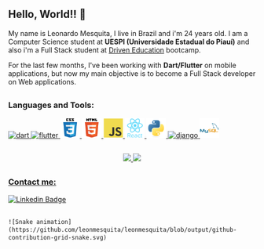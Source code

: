 ## Hello, World!! 👋

My name is Leonardo Mesquita, I live in Brazil and i'm 24 years old. I am a Computer Science student at **UESPI (Universidade Estadual do Piauí)** and also i'm a Full Stack student at [Driven Education](https://www.driven.com.br/) bootcamp.

For the last few months, I've been working with **Dart/Flutter** on mobile applications, but now my main objective is to become a Full Stack developer on Web applications.

##
### Languages and Tools:


<a href="https://dart.dev" target="_blank" rel="noreferrer"> <img src="https://www.vectorlogo.zone/logos/dartlang/dartlang-icon.svg" alt="dart" width="40" height="40"/> </a>
<a href="https://flutter.dev" target="_blank" rel="noreferrer"> <img src="https://www.vectorlogo.zone/logos/flutterio/flutterio-icon.svg" alt="flutter" width="40" height="40"/> </a>
<a href="https://www.w3schools.com/css/" target="_blank" rel="noreferrer">
<img src="https://raw.githubusercontent.com/devicons/devicon/master/icons/css3/css3-original-wordmark.svg" alt="css3" width="40" height="40"/> </a>
<a href="https://www.w3.org/html/" target="_blank" rel="noreferrer"> <img src="https://raw.githubusercontent.com/devicons/devicon/master/icons/html5/html5-original-wordmark.svg" alt="html5" width="40" height="40"/>
</a>
<a href="https://developer.mozilla.org/en-US/docs/Web/JavaScript" target="_blank" rel="noreferrer"><img src="https://raw.githubusercontent.com/devicons/devicon/master/icons/javascript/javascript-original.svg" alt="javascript" width="40" height="40"/> </a>
<a href="https://reactjs.org/" target="_blank" rel="noreferrer"> <img src="https://raw.githubusercontent.com/devicons/devicon/master/icons/react/react-original-wordmark.svg" alt="react" width="40" height="40"/> </a>
<a href="https://www.python.org" target="_blank" rel="noreferrer"><img src="https://raw.githubusercontent.com/devicons/devicon/master/icons/python/python-original.svg" alt="python" width="40" height="40"/> </a>
<a href="https://www.djangoproject.com/" target="_blank" rel="noreferrer"><img src="https://icon-library.com/images/django-icon/django-icon-0.jpg" alt="django" width="40" height="40"/>
</a>
<a href="https://www.mysql.com/" target="_blank" rel="noreferrer"> <img src="https://raw.githubusercontent.com/devicons/devicon/master/icons/mysql/mysql-original-wordmark.svg" alt="mysql" width="40" height="40"/> </a>
##


<div align="center">
  <a href="https://github.com/leonmesquita">
  <img height="180em" src="https://github-readme-stats.vercel.app/api?username=leonmesquita&show_icons=true&theme=radical&include_all_commits=true&count_private=true"/>
  <img height="180em" src="https://github-readme-stats.vercel.app/api/top-langs/?username=leonmesquita&layout=compact&langs_count=7&theme=radical"/>
</div>
  
##
### Contact me:

[![Linkedin Badge](https://img.shields.io/badge/-LinkedIn-blue?style=flat-square&logo=Linkedin&logoColor=white&link=https://www.linkedin.com/in/leandro-sim%C3%B5es-msc-98993428/)](https://www.linkedin.com/in/leonardo-mesquita-844ba01b7/)

  ##
  
    ![Snake animation](https://github.com/leonmesquita/leonmesquita/blob/output/github-contribution-grid-snake.svg)









